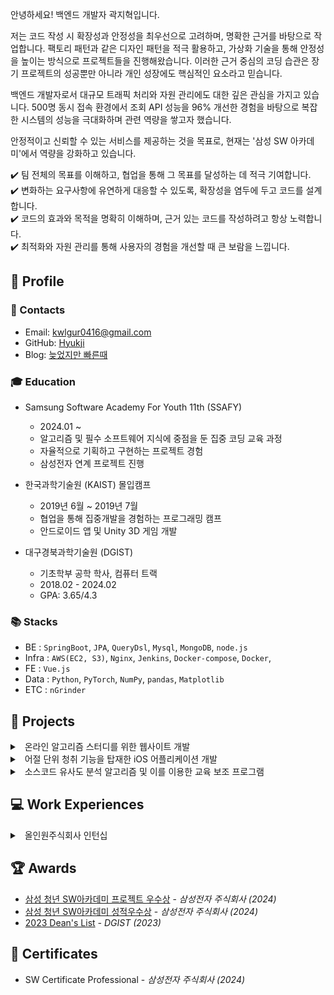 안녕하세요! 백엔드 개발자 곽지혁입니다.

저는 코드 작성 시 확장성과 안정성을 최우선으로 고려하며, 명확한 근거를 바탕으로 작업합니다. 팩토리 패턴과 같은 디자인 패턴을 적극 활용하고, 가상화 기술을 통해 안정성을 높이는 방식으로 프로젝트들을 진행해왔습니다. 이러한 근거 중심의 코딩 습관은 장기 프로젝트의 성공뿐만 아니라 개인 성장에도 핵심적인 요소라고 믿습니다.

백엔드 개발자로서 대규모 트래픽 처리와 자원 관리에도 대한 깊은 관심을 가지고 있습니다. 500명 동시 접속 환경에서 조회 API 성능을 96% 개선한 경험을 바탕으로 복잡한 시스템의 성능을 극대화하며 관련 역량을 쌓고자 했습니다.

안정적이고 신뢰할 수 있는 서비스를 제공하는 것을 목표로, 현재는 '삼성 SW 아카데미'에서 역량을 강화하고 있습니다.

✔️ 팀 전체의 목표를 이해하고, 협업을 통해 그 목표를 달성하는 데 적극 기여합니다. <br>
✔️ 변화하는 요구사항에 유연하게 대응할 수 있도록, 확장성을 염두에 두고 코드를 설계합니다. <br>
✔️ 코드의 효과와 목적을 명확히 이해하며, 근거 있는 코드를 작성하려고 항상 노력합니다. <br>
✔️ 최적화와 자원 관리를 통해 사용자의 경험을 개선할 때 큰 보람을 느낍니다.

## 📌 Profile

### 🔗 Contacts

- Email: kwlgur0416@gmail.com
- GitHub: [Hyukji](https://github.com/hyukji)
- Blog: [늦었지만 빠른때](https://hyukji.tistory.com/)

### 🎓 Education

- Samsung Software Academy For Youth 11th (SSAFY)

  - 2024.01 ~
  - 알고리즘 및 필수 소프트웨어 지식에 중점을 둔 집중 코딩 교육 과정
  - 자율적으로 기획하고 구현하는 프로젝트 경험
  - 삼성전자 연계 프로젝트 진행

- 한국과학기술원 (KAIST) 몰입캠프
  
  - 2019년 6월 ~ 2019년 7월
  - 협업을 통해 집중개발을 경험하는 프로그래밍 캠프
  - 안드로이드 앱 및 Unity 3D 게임 개발

- 대구경북과학기술원 (DGIST)
  - 기초학부 공학 학사, 컴퓨터 트랙
  - 2018.02 - 2024.02
  - GPA: 3.65/4.3

### 📚 Stacks

- BE : `SpringBoot`, `JPA`, `QueryDsl`, `Mysql`, `MongoDB`, `node.js`
- Infra : `AWS(EC2, S3)`, `Nginx`, `Jenkins`, `Docker-compose`, `Docker`, 
- FE : `Vue.js`
- Data : `Python`, `PyTorch`, `NumPy`, `pandas`, `Matplotlib`
- ETC : `nGrinder`


## 📖 Projects

<details markdown="1">
<summary class="h3-title">
&nbsp; 온라인 알고리즘 스터디를 위한 웹사이트 개발 
</summary>

> 2024.7 - 2024.8
>
> First Project of Samsung Software Academy For Youth

#### 프로젝트 개요

- 문제 제기

  - 스터디의 일정 및 문서 관리의 비효율성.
  - 코드 공동 작성의 부재로 인한 피드백 한계.
  - 구두 설명으로 인한 이해의 어려움.

- 역할

  - `Infra` 구축 및 DB 설계

    - `Nginx`를 이용한 ssl 인증, 프록시 설정
    - `Jenkins`, `WebHook`를 활용한 `CI/CD` 구축
    - `Docker`를 활용한 코드 실행 환경 구축

    <img src="https://raw.githubusercontent.com/hyukji/hyukji.github.io/master/assets/images/Cosmos-Infra.png" alt="인프라 아키텍처">

    <!-- - ![인프라 아키텍처](/assets/images/Cosmos-Infra.png){ width=70%} -->


  - 폴더 구조 및 스터디 템플릿

    - `재귀 구조`를 이용한 폴더 기능 구현
    - 템플릿 구현을 통한 코드 자동 업로드 기능 구현

  - 폴더 구조 API 최적화
    - `N+1` 문제 해결
      - `queryDsl` 및 `fetchJoin`을 이용해 `N+1 문제` 해결
    - `Redis`를 이용한 캐시 활용.
      - 스터디의 전체 폴더 구조의 경우 추가, 수정, 삭제 보다 **조회의 호출빈도가 더 높음**.
      - 500명 동시 접속 시의 성능 최적화 : `95.6%`의 성능 향상(23초 -> 1초)
      <div style="display: flex; justify-content: space-between;">
          <a href="https://raw.githubusercontent.com/hyukji/hyukji.github.io/master/assets/images/Cosmos-Redis.png" target="_blank">
              <img src="https://raw.githubusercontent.com/hyukji/hyukji.github.io/master/assets/images/Cosmos-Redis.png" alt="성능향상 전(23초)" style="width: 50%;">
          </a>
          <a href="https://raw.githubusercontent.com/hyukji/hyukji.github.io/master/assets/images/Cosmos-Redis2.png" target="_blank">
              <img src="https://raw.githubusercontent.com/hyukji/hyukji.github.io/master/assets/images/Cosmos-Redis2.png" alt="성능향상 후(1초)" style="width: 50%;">
          </a>
      </div>

  - Java, Python 코드 실행

    - 현재는 Java, Python 두개의 언어만 지원하지만 **다른 언어의 확장성을 고려해** `팩토리 패턴`을 활용함.

      ![alt text](../assets/images/Factory-pattern.png)


      #### CodeExecutorFactory

      ```java
      @Component
      public class CodeExecutorFactory {

          private final Map<Language, CodeExecutor> executors;

          public CodeExecutorFactory(List<CodeExecutor> executorList) {
              executors = executorList.stream()
                      .collect(Collectors.toMap(CodeExecutor::getLanguage, Function.identity()));
          }

          public CodeExecutor getExecutor(Language language) { 
            return executors.get(language); 
          }
      }
      ```

      #### CodeExecutor

      ```java
      public interface CodeExecutor {

          String executeCode(String code, String input);

          File createCodeFile(String code, String hostPath) throws IOException;

          Language getLanguage();

          default String readProcessOutput(InputStream inputStream) throws IOException { ... }
      }

      @Component
      public class JavaCodeExecutor implements CodeExecutor { ... }

      @Component
      public class PythonCodeExecutor implements CodeExecutor { ... }
      ```

    - 가상화 기술을 활용한 안정성 관리

      - 가상화 기술의 활용 이유 : 검증되지 않은 코드를 메인 서버에서 직접 실행하는 것은 보안적인 취약점이 존재할 수 있다고 판단. 도커 컨테이너를 활용해 분리된 실행 환경을 구축함.
  
      - `코드 실행 API` 요청 시 컨테이너 내부에서 코드를 실행하고 결과를 반환. 무한 루프와 같은 경우를 대비해 컨테이너 시간이 `5초`를 넘어가지 않도록 설정

      - `코드 실행 API`의 요청이 많아진다면 자원 관리에 문제가 생길 수 있음
        - Container에 할당할 `메모리`, `cpu`를 설정
        - `세마포어`를 이용한 컨테이너 개수 제한
          - k8s, Pooling 기법들도 고민해 보았지만, 한정된 기한안에 자원 관리를 고려한 코드 작성을 위해 세마포어로 컨테이너 개수를 제한함.

#### 기술 및 라이브러리

- BE & DB: `SpringBoot`, `JPA`, `QueryDsl`, `Mysql`, `Redis`
- Infra: `Nginx`, `ec2`, `Jenkins`, `Docker`, `Dokcer-compose`
- Etc : `nGrinder`, `WebRTC`

#### 성과

- [삼성 청년 SW아카데미 프로젝트 우수상](/assets/images/awards/ssafy-project.jpg) - _삼성전자 주식회사 (2024)_

</details>

<details markdown="1">
<summary class="h3-title">
&nbsp; 어절 단위 청취 기능을 탑재한 iOS 어플리케이션 개발  
</summary>

> 2023.1 - 2023.4
>
> 1인 개발 프로젝트

#### 프로젝트 개요

- 문제 제기 및 솔루션

  - 어학 공부 중 부족한 부분을 이해하기 위해 여러 번 반복 청취가 필요함.
  - 쉐도잉 학습 시 기존 플레이어의 초 단위 이동 및 AB 구간 반복 기능에 불편함 존재.
  - **어절 단위로 오디오를 구분**해 보다 편리하고 정확한 위치 이동을 제공하는 어플리케이션 개발

- 결과

  - 어절 단위 청취 기능

    - 오디오 파일 생성 시, 오디오 파장 분석 및 어절 단위 구분
    - 어절 단위로 이동 및 반복 기능

      ![Onpeat_audio](https://raw.githubusercontent.com/hyukji/hyukji.github.io/master/assets/images/Onpeat_audio.png)

  - 오디오 파일 관리 기능

    - wifi & usb 를 이용한 오디오 파일 업로드 기능
    - 폴더 구조를 이용한 파일 관리
  
    <div style="display: flex; justify-content: space-between;">
        <img src="https://raw.githubusercontent.com/hyukji/hyukji.github.io/master/assets/images/Onpeat-upload.png" alt="upload" style="width: 39%;">
        <img src="https://raw.githubusercontent.com/hyukji/hyukji.github.io/master/assets/images/Onpeat-upload-2.png" alt="upload" style="width: 59%;">
    </div>

  - 프로젝트 과정을 블로그에 기록하여 공유.

      ![alt text](/assets/images/Onpeat_blog.png)

#### 관련 자료

[GitHub](https://github.com/hyukji/ListenApp), [Blog](https://hyukji.tistory.com/category/IOS/%EA%B0%9C%EB%B0%9C%EC%9D%BC%EC%A7%80)

</details>

<details markdown="1">
<summary class="h3-title">
&nbsp; 소스코드 유사도 분석 알고리즘 및 이를 이용한 교육 보조 프로그램 
</summary>

> 2020.03 - 2020.12
>
> Undergraduate Group Research Program (UGRP) - DGIST

#### 프로젝트 개요

- 문제 제기 및 솔루션
  - 코딩을 처음 배우는 학생들의 코드는 길이가 짧아 구조적 유사성은 적합한 표절 기준이 아님
  - 코딩 스타일을 기준으로 표절도를 검사하되 학습 과정에 따른 코딩 스타일의 가변성을 고려함
  - 이 알고리즘을 적용한 코딩 교육 사이트를 만들고자 함

- 결과
  - 코딩 스타일 기반의 소스코드 유사도 계산 알고리즘 연구 (Python, tokenizer)
    - 변수명, 클래스명, 연산자 주위 공백 등을 기준으로 코딩 스타일 vector를 생성
    - 지금까지 작성해온 코딩 스타일과 현재의 코딩 스타일을 비교하여 표절도를 계산함
    - 코딩 스타일에 급격한 변화가 있을 경우 높은 표절도를 가짐
  - 코드 표절 검사 기능을 활용한 코딩 교육 사이트 (MEVN stack)
    - 로그인 및 회원가입
    - 강좌 및 과제 등록
    - 개인 학습현황
    - 실습 과제를 위한 실시간 Python interpreter
      - 샌드박스 및 에디터 화면 분할 기능
      - 화면
        ![editor](https://user-images.githubusercontent.com/52347271/230982511-6f7663ba-234a-4570-bc8e-0cea3ecfaf0f.jpg)
        
        ![board](/assets/images/Forest_board.png)

#### 역할

- 팀 구성: 4인
- 알고리즘 연구
  - 연산자 및 괄호 주위 공백, 평균 함수 길이 등의 코딩 스타일 vector 추출
  - 표절도 계산식 정립
  - K-means Clustering을 이용한 군집 내 편차 계산
- 사이트 개발
  - 유저 및 강의 관리
  - 강의 캘린더 및 일정 조율 기능
  - 에디터 부가 기능(분할, 확장, 다중)
  - AWS EC2 서버 및 MongoDB Atlas 관리

#### 기술 및 라이브러리

- Data Analysis: `Python`, `tokenizer`, `pandas`, `NumPy`
- Web Development: `Vue.js`, `Node.js`, `AWS EC2(Ubuntu)`, `MongoDB`, `GitHub`, `Vuetify`
- Extra: `Docker`, `Socket.io`

#### 관련 자료

[GitHub](https://url.kr/nsvhta)

</details>

## 💻 Work Experiences

<details markdown="1">
<summary class="h3-title">
&nbsp; 올인원주식회사 인턴십
</summary>

> 2021.01 - 2021.03
>
> 사용자의 영어 수준을 평가하는 알고리즘 개선

#### 역할

- 사용자의 영어 수준을 평가하는 알고리즘 개선

  - 기존 알고리즘

    - 사용자의 임시 수준을 설정하고, 그에 맞는 문제를 제공.
    - 제공된 문제의 정답 여부에 맞춰 임시 수준이 변동.

  - 문제 제기 및 솔루션

    - 문제 난이도의 부적확성

      - 사용자의 수준에 맞춘 정답률 계산 시, 같은 난이도의 문제라도 정답률 분포에 큰 차이가 발생.
      - 사용자의 수준별 정답률을 바탕으로 문제 난이도를 재배치하여 알고리즘의 정확도를 향상시킴.

    - 후반부 문제에 대한 과도한 의존성
      - 기존 알고리즘이 후반부 문제의 정답 여부에 지나치게 의존함.
      - 임시 수준 변동에 가중치를 부여하여, 후반부 문제로 갈수록 가중치를 줄임으로써 문제를 해결함.

#### 성과

- 특허 출원
  - [빅데이터 기반 학습자 맞춤형 외국어 레벨 측정 시스템](/assets/pdf/1020210035794.pdf) (출원번호: 1020210035794)
  - [맞춤형 외국어 문제선정 시스템](/assets/pdf/1020210035829.pdf) (출원 번호: 1020210035829)


</details>

## 🏆 Awards
- [삼성 청년 SW아카데미 프로젝트 우수상](/assets/images/awards/ssafy-project.jpg) - _삼성전자 주식회사 (2024)_
- [삼성 청년 SW아카데미 성적우수상](/assets/images/awards/ssafy_dean.jpg) - _삼성전자 주식회사 (2024)_
- [2023 Dean's List](/assets/images/awards/dean.jpg) _- DGIST (2023)_

## 📃 Certificates

- SW Certificate Professional - _삼성전자 주식회사 (2024)_
